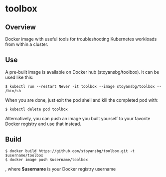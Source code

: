 # toolbox
## Overview
Docker image with useful tools for troubleshooting Kubernetes workloads from within a cluster.
## Use
A pre-built image is available on Docker hub (stoyansbg/toolbox).  It can be used like this:
```
$ kubectl run --restart Never -it toolbox --image stoyansbg/toolbox -- /bin/sh
```
When you are done, just exit the pod shell and kill the completed pod with:
```
$ kubectl delete pod toolbox
```
Alternatively, you can push an image you built yourself to your favorite Docker registry and use that instead.
## Build
```
$ docker build https://github.com/stoyansbg/toolbox.git -t $username/toolbox
$ docker image push $username/toolbox
```
, where __$username__ is your Docker registry username 
